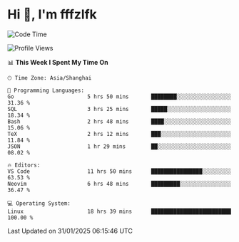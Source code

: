 # Hi 👋, I'm fffzlfk

<!--START_SECTION:waka-->
![Code Time](http://img.shields.io/badge/Code%20Time-1%2C207%20hrs%2045%20mins-blue)

![Profile Views](http://img.shields.io/badge/Profile%20Views-0-blue)

📊 **This Week I Spent My Time On** 

```text
🕑︎ Time Zone: Asia/Shanghai

💬 Programming Languages: 
Go                       5 hrs 50 mins       ████████░░░░░░░░░░░░░░░░░   31.36 % 
SQL                      3 hrs 25 mins       █████░░░░░░░░░░░░░░░░░░░░   18.34 % 
Bash                     2 hrs 48 mins       ████░░░░░░░░░░░░░░░░░░░░░   15.06 % 
TeX                      2 hrs 12 mins       ███░░░░░░░░░░░░░░░░░░░░░░   11.84 % 
JSON                     1 hr 29 mins        ██░░░░░░░░░░░░░░░░░░░░░░░   08.02 % 

🔥 Editors: 
VS Code                  11 hrs 50 mins      ████████████████░░░░░░░░░   63.53 % 
Neovim                   6 hrs 48 mins       █████████░░░░░░░░░░░░░░░░   36.47 % 

💻 Operating System: 
Linux                    18 hrs 39 mins      █████████████████████████   100.00 % 
```


 Last Updated on 31/01/2025 06:15:46 UTC
<!--END_SECTION:waka-->
